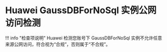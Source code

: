 # Huawei GaussDBForNoSql 实例公网访问检测

!!! info "检查项说明"
Huawei  检测您账号下 GaussDBForNoSql 实例不允许任意来源公网访问，符合视为“合规”，否则属于“不合规”。
